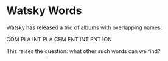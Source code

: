 # Watsky Words
Watsky has released a trio of albums with overlapping names:

COM PLA INT
PLA CEM ENT
INT ENT ION

This raises the question: what other such words can we find?

